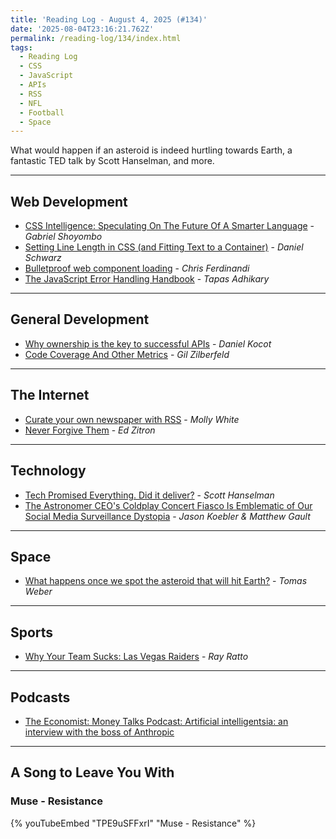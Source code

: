 ```yaml
---
title: 'Reading Log - August 4, 2025 (#134)'
date: '2025-08-04T23:16:21.762Z'
permalink: /reading-log/134/index.html
tags:
  - Reading Log
  - CSS
  - JavaScript
  - APIs
  - RSS
  - NFL
  - Football
  - Space
---
```


What would happen if an asteroid is indeed hurtling towards Earth, a fantastic TED talk by Scott Hanselman, and more.
<!-- excerpt -->

---

## Web Development

- [CSS Intelligence: Speculating On The Future Of A Smarter Language](https://www.smashingmagazine.com/2025/07/css-intelligence-speculating-future-smarter-language/) - *Gabriel Shoyombo*
- [Setting Line Length in CSS (and Fitting Text to a Container)](https://css-tricks.com/setting-line-length-in-css-and-fitting-text-to-a-container/) - *Daniel Schwarz*
- [Bulletproof web component loading](https://gomakethings.com/bulletproof-web-component-loading/) - *Chris Ferdinandi*
- [The JavaScript Error Handling Handbook](https://www.freecodecamp.org/news/the-javascript-error-handling-handbook/) - *Tapas Adhikary*

---

## General Development

- [Why ownership is the key to successful APIs](https://architecturalbytes.substack.com/p/why-ownership-is-the-key-to-successful) - *Daniel Kocot*
- [Code Coverage And Other Metrics](https://www.everydayunittesting.com/2025/07/code-coverage-and-other-metrics.html) - *Gil Zilberfeld*

---

## The Internet

- [Curate your own newspaper with RSS](https://www.citationneeded.news/curate-with-rss/) - *Molly White*
- [Never Forgive Them](https://www.wheresyoured.at/never-forgive-them/) - *Ed Zitron*

---

## Technology

- [Tech Promised Everything. Did it deliver?](https://youtu.be/dVG8W-0p6vg?si=NHQ_r8T0bzMK80yN) - *Scott Hanselman*
- [The Astronomer CEO's Coldplay Concert Fiasco Is Emblematic of Our Social Media Surveillance Dystopia](https://www.404media.co/the-astronomer-ceos-coldplay-concert-fiasco-is-emblematic-of-our-social-media-surveillance-dystopia/) - *Jason Koebler & Matthew Gault*

---

## Space

- [What happens once we spot the asteroid that will hit Earth?](https://on.ft.com/4kQipM6) - *Tomas Weber*

---

## Sports

- [Why Your Team Sucks: Las Vegas Raiders](https://defector.com/why-your-team-sucks-las-vegas-raiders) - *Ray Ratto*

---

## Podcasts

- [The Economist: Money Talks Podcast: Artificial intelligentsia: an interview with the boss of Anthropic](https://www.economist.com/podcasts/2025/07/31/artificial-intelligentsia-an-interview-with-the-boss-of-anthropic?giftId=c8678d96-4509-4f8e-8d66-d1748982e1a7&utm_campaign=gifted_article)

---

## A Song to Leave You With

### Muse - Resistance

{% youTubeEmbed "TPE9uSFFxrI" "Muse - Resistance" %}

